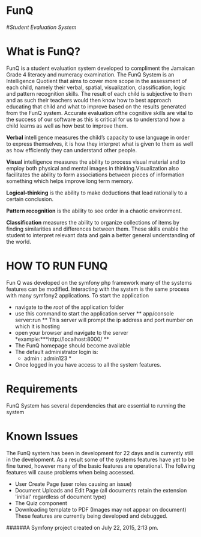 
**FunQ**
====
#_Student Evaluation System_

**What is FunQ?**
===
 FunQ is a student evaluation system developed to compliment the Jamaican Grade 4 literacy and numeracy examination.
 The FunQ System is an Intelligence Quotient that aims to cover more scope in the assessment of each child, namely their verbal, spatial, visualization, classification, logic
and pattern recognition skills. The result of each child is subjective to them and as such their teachers would then know how to best approach educating that child and what to
improve based on the results generated from the FunQ system. Accurate evaluation ofthe cognitive skills are vital to the success of our software as this is critical for us to
understand how a child learns as well as how best to improve them.

**Verbal** intelligence measures the child’s capacity to use language in order to express
themselves, it is how they interpret what is given to them as well as how efficiently they
can understand other people.

**Visual** intelligence measures the ability to process visual material and to employ both
physical and mental images in thinking.Visualization also facilitates the ability to form
associations between pieces of information something which helps improve long term
memory.

**Logical-thinking** is the ability to make deductions that lead rationally to a certain
conclusion.

**Pattern recognition** is the ability to see order in a chaotic environment.

**Classification** measures the ability to organize collections of items by finding
similarities and differences between them. These skills enable the student to interpret
relevant data and gain a better general understanding of the world.


HOW TO RUN FUNQ
===

Fun Q was developed on the symfony php framework many of the systems features can be modified. 
Interacting with the system is the same process with many symfony2 applications.
To start the application

 - navigate to the *root* of the application folder
 - use this command to start the application server
 		** app/console server:run **
 This server will prompt the ip address and port number on which it is hosting
 - open your browser and navigate to the server
 	*example:***http://localhost:8000/ **
 - The FunQ homepage should become available
 - The default administrator login is:
 	* admin : admin123 *
 - Once logged in you have access to all the system features.

Requirements
===

FunQ System has several dependencies that are essential to running the system

Known Issues
===

  The FunQ system has been in development for 22 days and is currently still in the development. As a result
  some of the systems features have yet to be fine tuned, however many of the basic features are operational.
  The follwing features will cause problems when being accessed.
  
 - User Create Page (user roles causing an issue)
 - Document Uploads and Edit Page (all documents retain the extension 'initial' regardless of document type)
 - The Quiz component
 - Downloading template to PDF (Images may not appear on document)
 These features are currently being developed and debugged.

















######A Symfony project created on July 22, 2015, 2:13 pm.

